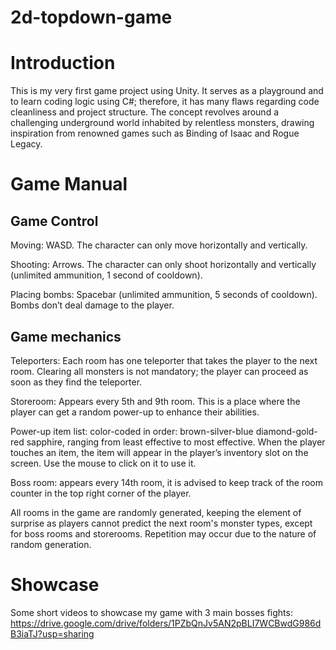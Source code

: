 # 2d-topdown-game

# Introduction

This is my very first game project using Unity. It serves as a playground and to learn coding logic using C#; therefore, it has many flaws regarding code cleanliness and project structure. The concept revolves around a challenging underground world inhabited by relentless monsters, drawing inspiration from renowned games such as Binding of Isaac and Rogue Legacy. 

# Game Manual

## Game Control

Moving: WASD. The character can only move horizontally and vertically.

Shooting: Arrows. The character can only shoot horizontally and vertically (unlimited ammunition, 1 second of cooldown).

Placing bombs: Spacebar (unlimited ammunition, 5 seconds of cooldown). Bombs don’t deal damage to the player.

## Game mechanics

Teleporters: Each room has one teleporter that takes the player to the next room. Clearing all monsters is not mandatory; the player can proceed as soon as they find the teleporter. 

Storeroom: Appears every 5th and 9th room. This is a place where the player can get a random power-up to enhance their abilities.

Power-up item list: color-coded in order: brown-silver-blue diamond-gold-red sapphire, ranging from least effective to most effective. When the player touches an item, the item will appear in the player’s inventory slot on the screen. Use the mouse to click on it to use it.

Boss room: appears every 14th room, it is advised to keep track of the room counter in the top right corner of the player.

All rooms in the game are randomly generated, keeping the element of surprise as players cannot predict the next room's monster types, except for boss rooms and storerooms. Repetition may occur due to the nature of random generation.

# Showcase

Some short videos to showcase my game with 3 main bosses fights: https://drive.google.com/drive/folders/1PZbQnJv5AN2pBLI7WCBwdG986dB3iaTJ?usp=sharing
